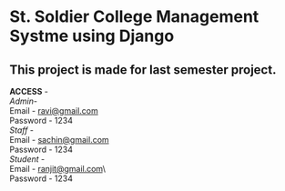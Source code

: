 St. Soldier College Management Systme using Django
===
This project is made for last semester project.
---

**ACCESS** -\
  *Admin*-\
   Email - ravi@gmail.com\
   Password - 1234\
  *Staff* -\
    Email - sachin@gmail.com\
    Password - 1234\
   *Student* -\
    Email - ranjit@gmail.com\  
    Password - 1234
  
  
